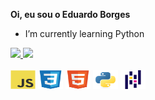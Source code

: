 
**Oi, eu sou o Eduardo Borges** 

- I’m currently learning Python
<div>
  <a href="https://github.com/EduardoBorges0">
  <img height="180em" src="https://github-readme-stats.vercel.app/api?username=EduardoBorges0&show_icons=true&theme=dracula&count_private=true"/>
  <img height="180em" src="https://github-readme-stats.vercel.app/api/top-langs/?username=EduardoBorges0&layout=compact&theme=dracula"/>
</div>
<div style="display: inline-block" > <br/>
  <img align="center" height="30" width="40" src="https://raw.githubusercontent.com/devicons/devicon/master/icons/javascript/javascript-original.svg"/>
<img align="center" height="30" width="40" src="https://raw.githubusercontent.com/devicons/devicon/master/icons/css3/css3-original.svg"/>
<img align="center" height="30" width="40" src="https://raw.githubusercontent.com/devicons/devicon/master/icons/html5/html5-original.svg"/>
<img align="center" height="30" width="40" src="https://raw.githubusercontent.com/devicons/devicon/master/icons/python/python-original.svg"/>
  <img align="center" height="30" width="40" src="https://raw.githubusercontent.com/devicons/devicon/master/icons/pandas/pandas-original.svg"/>
</div>
